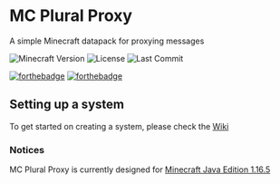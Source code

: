 # MC Plural Proxy
A simple Minecraft datapack for proxying messages

![Minecraft Version](https://img.shields.io/badge/Minecraft-1.16.5-80ba42?style=for-the-badge) ![License](https://img.shields.io/github/license/DBTDerpbox/mc-plural-proxy?style=for-the-badge) ![Last Commit](https://img.shields.io/github/last-commit/dbtderpbox/mc-plural-proxy?style=for-the-badge)

[![forthebadge](https://forthebadge.com/images/badges/ctrl-c-ctrl-v.svg)](https://forthebadge.com) [![forthebadge](https://forthebadge.com/images/badges/built-with-love.svg)](https://forthebadge.com)

## Setting up a system
To get started on creating a system, please check the [Wiki](https://github.com/DBTDerpbox/MC-Plural-Proxy/wiki)

### Notices

MC Plural Proxy is currently designed for [Minecraft Java Edition 1.16.5](https://www.minecraft.net/en-us/article/minecraft-java-edition-1-16-5)
